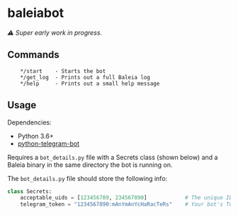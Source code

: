 # baleiabot

*⚠️ Super early work in progress.*

## Commands

```shell
    */start    - Starts the bot
    */get_log  - Prints out a full Baleia log
    */help     - Prints out a small help message
```

## Usage

Dependencies:
  * Python 3.6+
  * [python-telegram-bot](https://github.com/python-telegram-bot/python-telegram-bot)

Requires a `bot_details.py` file with a Secrets class (shown below) and a Baleia binary in the same directory the bot is running on.

The `bot_details.py` file should store the following info:

```python
class Secrets:
    acceptable_uids = [123456789, 234567890]            # The unique ID of the users authorized to use the bot.
    telegram_token = "1234567890:mAnYmAnYcHaRacTeRs"    # Your bot's Token
```
